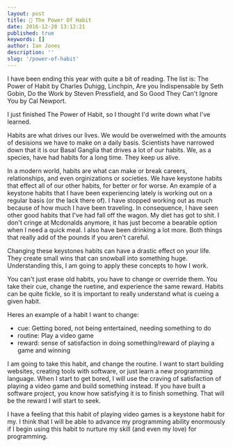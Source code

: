 ```yaml
---
layout: post
title: 📝 The Power Of Habit
date: 2016-12-28 13:12:21
published: true
keywords: []
author: Ian Jones
description: ''
slug: '/power-of-habit'
---
```


I have been ending this year with quite a bit of reading. The list is: The Power of Habit by Charles Duhigg, Linchpin, Are you Indispensable by Seth Gobin, Do the Work by Steven Pressfield, and So Good They Can't Ignore You by Cal Newport.

I just finished The Power of Habit, so I thought I'd write down what I've learned.

Habits are what drives our lives. We would be overwelmed with the amounts of desisions we have to make on a daily basis. Scientists have narrowed down that it is our Basal Ganglia that drives a lot of our habits. We, as a species, have had habits for a long time. They keep us alive.

In a modern world, habits are what can make or break careers, relationships, and even orginizations or societies. We have keystone habits that effect all of our other habits, for better or for worse. An example of a keystone habits that I have been experiencing lately is working out on a regular basis (or the lack there of). I have stopped working out as much because of how much I have been traveling. In consequence, I have seen other good habits that I've had fall off the wagon. My diet has got to shit. I don't cringe at Mcdonalds anymore, it has just become a bearable option when I need a quick meal. I also have been drinking a lot more. Both things that really add of the pounds if you aren't careful.

Changing these keystones habits can have a drastic effect on your life. They create small wins that can snowball into something huge. Understanding this, I am going to apply these concepts to how I work.

You can't just erase old habits, you have to change or override them. You take their cue, change the ruetine, and experience the same reward. Habits can be quite fickle, so it is important to really understand what is cueing a given habit.

Heres an example of a habit I want to change:

- cue: Getting bored, not being entertained, needing something to do
- routine: Play a video game
- reward: sense of satisfaction in doing something/reward of playing a game and winning

I am going to take this habit, and change the routine. I want to start building websites, creating tools with software, or just learn a new programming language. When I start to get bored, I will use the craving of satisfaction of playing a video game and build something instead. If you have built a software project, you know how satisfying it is to finish something. That will be the reward I will start to seek.

I have a feeling that this habit of playing video games is a keystone habit for my. I think that I will be able to advance my programming ability enormously if I begin using this habit to nurture my skill (and even my love) for programming.

